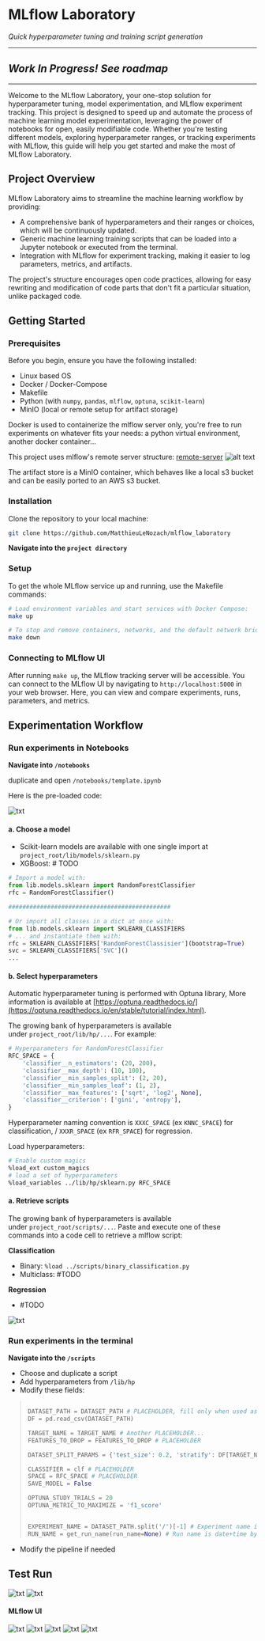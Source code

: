 # MLflow Laboratory

*Quick hyperparameter tuning and training script generation*


---
## ***Work In Progress! See roadmap***

---

Welcome to the MLflow Laboratory, your one-stop solution for hyperparameter tuning, model experimentation, and MLflow experiment tracking. This project is designed to speed up and automate the process of machine learning model experimentation, leveraging the power of notebooks for open, easily modifiable code. Whether you're testing different models, exploring hyperparameter ranges, or tracking experiments with MLflow, this guide will help you get started and make the most of MLflow Laboratory.


## **Project Overview**

MLflow Laboratory aims to streamline the machine learning workflow by providing:

- A comprehensive bank of hyperparameters and their ranges or choices, which will be continuously updated.
- Generic machine learning training scripts that can be loaded into a Jupyter notebook or executed from the terminal.
- Integration with MLflow for experiment tracking, making it easier to log parameters, metrics, and artifacts.

The project's structure encourages open code practices, allowing for easy rewriting and modification of code parts that don't fit a particular situation, unlike packaged code.



## **Getting Started**

### **Prerequisites**

Before you begin, ensure you have the following installed:

- Linux based OS
- Docker / Docker-Compose
- Makefile
- Python (with `numpy`, `pandas`, `mlflow`, `optuna`, `scikit-learn`)
- MinIO (local or remote setup for artifact storage)  

Docker is used to containerize the mlflow server only, you're free to run experiments on whatever fits your needs: a python virtual environment, another docker container...  

This project uses mlflow's remote server structure:  [remote-server](https://mlflow.org/docs/latest/tracking/tutorials/remote-server.html)
![alt text](readme/3.png)

The artifact store is a MinIO container, which behaves like a local s3 bucket and can be easily ported to an AWS s3 bucket. 


### **Installation**

Clone the repository to your local machine:
```bash
git clone https://github.com/MatthieuLeNozach/mlflow_laboratory
```
**Navigate into the `project directory`**  

### **Setup**

To get the whole MLflow service up and running, use the Makefile commands:

```bash
# Load environment variables and start services with Docker Compose:
make up

# To stop and remove containers, networks, and the default network bridge:
make down

```

### **Connecting to MLflow UI**

After running `make up`, the MLflow tracking server will be accessible. You can connect to the MLflow UI by navigating to `http://localhost:5000` in your web browser. Here, you can view and compare experiments, runs, parameters, and metrics.



## **Experimentation Workflow**


### **Run experiments in Notebooks**
**Navigate into `/notebooks`**  

duplicate and open `/notebooks/template.ipynb`  

Here is the pre-loaded code:  

![txt](readme/1.png)


#### **a. Choose a model**  

- Scikit-learn models are available with one single import at `project_root/lib/models/sklearn.py`  
- XGBoost: # TODO


```py
# Import a model with:
from lib.models.sklearn import RandomForestClassifier
rfc = RandomForestClassifier()

##############################################

# Or import all classes in a dict at once with:
from lib.models.sklearn import SKLEARN_CLASSIFIERS
# ... and instantiate them with:
rfc = SKLEARN_CLASSIFIERS['RandomForestClassisier'](bootstrap=True)
svc = SKLEARN_CLASSIFIERS['SVC']()
...
```
#### **b. Select hyperparameters**
Automatic hyperparameter tuning is performed with Optuna library,
More information is available at [https://optuna.readthedocs.io/](https://optuna.readthedocs.io/en/stable/tutorial/index.html).  

The growing bank of hyperparameters is available under `project_root/lib/hp/...`. For example:



```py
# Hyperparameters for RandomForestClassifier
RFC_SPACE = {
    'classifier__n_estimators': (20, 200),
    'classifier__max_depth': (10, 100),
    'classifier__min_samples_split': (2, 20),
    'classifier__min_samples_leaf': (1, 2),
    'classifier__max_features': ['sqrt', 'log2', None],
    'classifier__criterion': ['gini', 'entropy'],
}
```
Hyperparameter naming convention is `XXXC_SPACE` (ex `KNNC_SPACE`) for classification, / `XXXR_SPACE` (ex `RFR_SPACE`) for regression.  

Load hyperparameters:  

```bash
# Enable custom magics
%load_ext custom_magics
# load a set of hyperparameters
%load_variables ../lib/hp/sklearn.py RFC_SPACE
```
#### **a. Retrieve scripts**

The growing bank of hyperparameters is available under `project_root/scripts/...`. 
Paste and execute one of these commands into a code cell to retrieve a mlflow script:

**Classification**  
- Binary: `%load ../scripts/binary_classification.py`
- Multiclass: #TODO

**Regression**  
- #TODO

![txt](readme/2.png)


### **Run experiments in the terminal**

**Navigate into the `/scripts`**  

- Choose and duplicate a script
- Add hyperparameters from `/lib/hp`
- Modify these fields:
>```py
>
> DATASET_PATH = DATASET_PATH # PLACEHOLDER, fill only when used as executable script
> DF = pd.read_csv(DATASET_PATH)
>
>TARGET_NAME = TARGET_NAME # Another PLACEHOLDER...
>FEATURES_TO_DROP = FEATURES_TO_DROP # PLACEHOLDER
>
>DATASET_SPLIT_PARAMS = {'test_size': 0.2, 'stratify': DF[TARGET_NAME], 'random_state': 42} # or stratify=None
>
>CLASSIFIER = clf # PLACEHOLDER
>SPACE = RFC_SPACE # PLACEHOLDER
>SAVE_MODEL = False
>
>OPTUNA_STUDY_TRIALS = 20
>OPTUNA_METRIC_TO_MAXIMIZE = 'f1_score'  
>
>
>EXPERIMENT_NAME = DATASET_PATH.split('/')[-1] # Experiment name is file name by default
>RUN_NAME = get_run_name(run_name=None) # Run name is date+time by default
>```
- Modify the pipeline if needed 



## **Test Run**

![txt](readme/9.png)
![txt](readme/10.png)

#### **MLflow UI**

![txt](readme/4.png)
![txt](readme/5.png)
![txt](readme/6.png)
![txt](readme/7.png)
![txt](readme/8.png)


